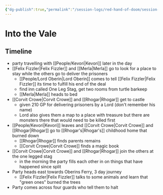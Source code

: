 ```yaml
---
{"dg-publish":true,"permalink":"/session-logs/red-hand-of-doom/session-8-2025-06-21/"}
---
```


# Into the Vale
## Timeline
- party travelling with [[People/Kevori\|Kevori]] later in the day
- [[Felix Fizzler\|Felix Fizzler]] and [[Merla\|Merla]] go to look for a place to stay while the others go to deliver the prisoners
	- [[People/Lord Oberin\|Lord Oberin]] comes to tell [[Felix Fizzler\|Felix Fizzler]] its time to fulfill his end of the deal
	- find inn called One Leg Stag, get two rooms from turtle barkeep
	- [[Merla\|Merla]] heads to bed
- [[Corvit Crowe\|Corvit Crowe]] and [[Rhogar\|Rhogar]] get to castle
	- given 210 GP for delivering prisoners by a Lord (don't remember his name)
	- Lord also gives them a map to a place with treasure but there are monsters there that would need to be killed first
- [[People/Kevori\|Kevori]] leaves and [[Corvit Crowe\|Corvit Crowe]] and [[Rhogar\|Rhogar]] go to [[Rhogar's\|Rhogar's]] childhood home that burned down
	- [[Rhogar\|Rhogar]] finds parents remains
	- [[Corvit Crowe\|Corvit Crowe]] finds a magic book
- [[Corvit Crowe\|Corvit Crowe]] and [[Rhogar\|Rhogar]] join the others at the one legged stag
	- in the morning the party fills each other in on things that have happened since split
- Party heads east towards Oberins Ferry, 3 day journey
	- [[Felix Fizzler\|Felix Fizzler]] talks to some animals and learn that "green ones" burned the trees
- Party comes across four guards who tell them to halt

